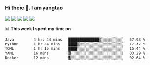 ### Hi there 👋. I am yangtao 

<!-- **runtu666/runtu666** is a ✨ _special_ ✨ repository because its `README.md` (this file) appears on your GitHub profile. -->

![](https://github-profile-summary-cards.vercel.app/api/cards/profile-details?username=runtu666&theme=github)
![](https://github-profile-summary-cards.vercel.app/api/cards/repos-per-language?username=runtu666&theme=github)
![](https://github-profile-summary-cards.vercel.app/api/cards/most-commit-language?username=runtu666&theme=github)
![](https://github-profile-summary-cards.vercel.app/api/cards/stats?&username=runtu666&theme=github)
![](https://github-profile-summary-cards.vercel.app/api/cards/productive-time?username=runtu666&theme=github)

📊 **This week I spent my time on**
<!--START_SECTION:waka-->

```txt
Java         4 hrs 44 mins   ██████████████▒░░░░░░░░░░   57.93 %
Python       1 hr 24 mins    ████▒░░░░░░░░░░░░░░░░░░░░   17.32 %
TOML         1 hr 15 mins    ████░░░░░░░░░░░░░░░░░░░░░   15.44 %
YAML         16 mins         ▓░░░░░░░░░░░░░░░░░░░░░░░░   03.29 %
Docker       12 mins         ▓░░░░░░░░░░░░░░░░░░░░░░░░   02.64 %
```

<!--END_SECTION:waka-->


[comment]: <> (Here are some ideas to get you started:)

[comment]: <> (- 🔭 I’m currently working on tal)

[comment]: <> (- 🌱 I’m currently learning devops)

[comment]: <> (- 👯 I’m looking to collaborate on ...)

[comment]: <> (- 🤔 I’m looking for help with ...)

[comment]: <> (- 💬 Ask me about ...)

[comment]: <> (- 📫 How to reach me: ...)

[comment]: <> (- 😄 Pronouns: ...)

[comment]: <> (- ⚡ Fun fact: ...)

